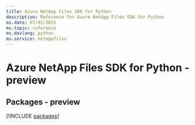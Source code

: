 ```yaml
---
title: Azure NetApp Files SDK for Python
description: Reference for Azure NetApp Files SDK for Python
ms.date: 07/01/2025
ms.topic: reference
ms.devlang: python
ms.service: netappfiles
---
```

# Azure NetApp Files SDK for Python - preview
## Packages - preview
[!INCLUDE [packages](netapp-files-index.md)]